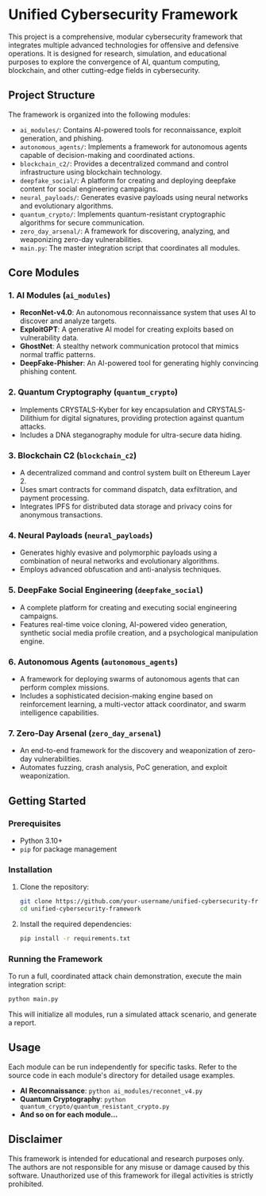 # Unified Cybersecurity Framework

This project is a comprehensive, modular cybersecurity framework that integrates multiple advanced technologies for offensive and defensive operations. It is designed for research, simulation, and educational purposes to explore the convergence of AI, quantum computing, blockchain, and other cutting-edge fields in cybersecurity.

## Project Structure

The framework is organized into the following modules:

- `ai_modules/`: Contains AI-powered tools for reconnaissance, exploit generation, and phishing.
- `autonomous_agents/`: Implements a framework for autonomous agents capable of decision-making and coordinated actions.
- `blockchain_c2/`: Provides a decentralized command and control infrastructure using blockchain technology.
- `deepfake_social/`: A platform for creating and deploying deepfake content for social engineering campaigns.
- `neural_payloads/`: Generates evasive payloads using neural networks and evolutionary algorithms.
- `quantum_crypto/`: Implements quantum-resistant cryptographic algorithms for secure communication.
- `zero_day_arsenal/`: A framework for discovering, analyzing, and weaponizing zero-day vulnerabilities.
- `main.py`: The master integration script that coordinates all modules.

## Core Modules

### 1. AI Modules (`ai_modules`)
- **ReconNet-v4.0**: An autonomous reconnaissance system that uses AI to discover and analyze targets.
- **ExploitGPT**: A generative AI model for creating exploits based on vulnerability data.
- **GhostNet**: A stealthy network communication protocol that mimics normal traffic patterns.
- **DeepFake-Phisher**: An AI-powered tool for generating highly convincing phishing content.

### 2. Quantum Cryptography (`quantum_crypto`)
- Implements CRYSTALS-Kyber for key encapsulation and CRYSTALS-Dilithium for digital signatures, providing protection against quantum attacks.
- Includes a DNA steganography module for ultra-secure data hiding.

### 3. Blockchain C2 (`blockchain_c2`)
- A decentralized command and control system built on Ethereum Layer 2.
- Uses smart contracts for command dispatch, data exfiltration, and payment processing.
- Integrates IPFS for distributed data storage and privacy coins for anonymous transactions.

### 4. Neural Payloads (`neural_payloads`)
- Generates highly evasive and polymorphic payloads using a combination of neural networks and evolutionary algorithms.
- Employs advanced obfuscation and anti-analysis techniques.

### 5. DeepFake Social Engineering (`deepfake_social`)
- A complete platform for creating and executing social engineering campaigns.
- Features real-time voice cloning, AI-powered video generation, synthetic social media profile creation, and a psychological manipulation engine.

### 6. Autonomous Agents (`autonomous_agents`)
- A framework for deploying swarms of autonomous agents that can perform complex missions.
- Includes a sophisticated decision-making engine based on reinforcement learning, a multi-vector attack coordinator, and swarm intelligence capabilities.

### 7. Zero-Day Arsenal (`zero_day_arsenal`)
- An end-to-end framework for the discovery and weaponization of zero-day vulnerabilities.
- Automates fuzzing, crash analysis, PoC generation, and exploit weaponization.

## Getting Started

### Prerequisites
- Python 3.10+
- `pip` for package management

### Installation
1. Clone the repository:
   ```bash
   git clone https://github.com/your-username/unified-cybersecurity-framework.git
   cd unified-cybersecurity-framework
   ```
2. Install the required dependencies:
   ```bash
   pip install -r requirements.txt
   ```

### Running the Framework
To run a full, coordinated attack chain demonstration, execute the main integration script:
```bash
python main.py
```
This will initialize all modules, run a simulated attack scenario, and generate a report.

## Usage
Each module can be run independently for specific tasks. Refer to the source code in each module's directory for detailed usage examples.

- **AI Reconnaissance**: `python ai_modules/reconnet_v4.py`
- **Quantum Cryptography**: `python quantum_crypto/quantum_resistant_crypto.py`
- **And so on for each module...**

## Disclaimer
This framework is intended for educational and research purposes only. The authors are not responsible for any misuse or damage caused by this software. Unauthorized use of this framework for illegal activities is strictly prohibited.

